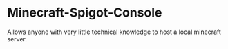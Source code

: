 # Minecraft-Spigot-Console
Allows anyone with very little technical knowledge to host a local minecraft server.
